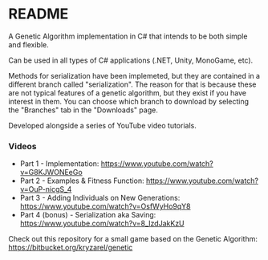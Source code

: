 # README #

A Genetic Algorithm implementation in C# that intends to be both simple and flexible.

Can be used in all types of C# applications (.NET, Unity, MonoGame, etc).

Methods for serialization have been implemeted, but they are contained in a different branch called "serialization".
The reason for that is because these are not typical features of a genetic algorithm, but they exist if you have interest in them.
You can choose which branch to download by selecting the "Branches" tab in the "Downloads" page.

Developed alongside a series of YouTube video tutorials.

### Videos ###

* Part 1 - Implementation: https://www.youtube.com/watch?v=G8KJWONEeGo
* Part 2 - Examples & Fitness Function: https://www.youtube.com/watch?v=OuP-nicgS_4
* Part 3 - Adding Individuals on New Generations: https://www.youtube.com/watch?v=OsfWyHo9qY8
* Part 4 (bonus) - Serialization aka Saving: https://www.youtube.com/watch?v=8_IzdJakKzU

Check out this repository for a small game based on the Genetic Algorithm: https://bitbucket.org/kryzarel/genetic